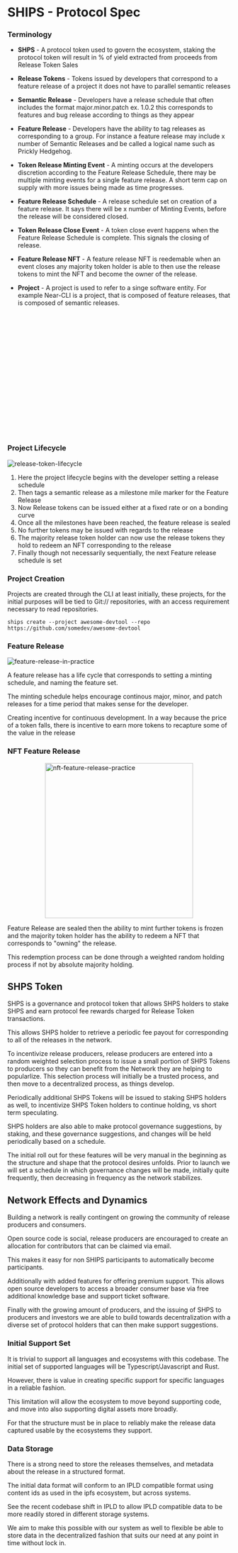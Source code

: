 <style>
img[src*='#center'] { 
    display: block;
    margin: auto;
}
</style>
# SHIPS - Protocol Spec

### Terminology
- **SHPS** - A protocol token used to govern the ecosystem, staking the protocol token will result in % of yield extracted from proceeds from Release Token Sales
- **Release Tokens** - Tokens issued by developers that correspond to a feature release of a project it does not have to parallel semantic releases
- **Semantic Release** - Developers have a release schedule that often includes the format major.minor.patch ex. 1.0.2 this corresponds to features and bug release according to things as they appear
- **Feature Release** - Developers have the ability to tag releases as corresponding to a group. For instance a feature release may include x number  of Semantic Releases and be called a logical name such as Prickly Hedgehog.
- **Token Release Minting Event** - A minting occurs at the developers discretion according to the Feature Release Schedule, there may be multiple minting events for a single feature release. A short term cap on supply with more issues being made as time progresses.

- **Feature Release Schedule** - A release schedule set on creation of a feature release. It says there will be x number of Minting Events, before the release will be considered closed.   

- **Token Release Close Event** - A token close event happens when the Feature Release Schedule is complete. This signals the closing of release.
- **Feature Release NFT** - A feature release NFT is reedemable when an event closes any majority token holder is able to then use the release tokens to mint the NFT and become the owner of the release.
- **Project** - A project is used to refer to a singe software entity. For example Near-CLI is a project, that is composed of feature releases, that is composed of semantic releases.
<br>
<br>
<br>
<br>
<br>
<br>
<br>
<br>
<br>
<br>
<br>
<br>
<br>
<br>
<br>
<br>

### Project Lifecycle 
![release-token-lifecycle](https://user-images.githubusercontent.com/173187/114090955-ecb35e00-986c-11eb-9d73-813efdf09fd5.png)
1. Here the  project lifecycle begins with the developer setting a release schedule
2. Then tags a semantic release as a milestone mile marker for the Feature Release
3. Now Release tokens can be issued either at a fixed rate or on a bonding curve
4. Once all the milestones have been reached, the feature release is sealed
5. No further tokens may be issued with regards to the release
6. The majority release token holder can now use the release tokens they hold to redeem an NFT corresponding to the release
7. Finally though not necessarily sequentially, the next Feature release schedule is set

### Project Creation
Projects are created through the CLI at least initially, these projects, for the initial purposes will be tied to Git:// repositories, with an access requirement necessary to read repositories. 
```shell=
ships create --project awesome-devtool --repo https://github.com/somedev/awesome-devtool
```

### Feature Release
![feature-release-in-practice](https://user-images.githubusercontent.com/173187/114101465-9e0cc080-987a-11eb-96b7-9b95e31b1bc6.png)


A feature release has a life cycle that corresponds to setting a minting schedule, and naming the feature set. 

The minting schedule helps encourage continous major, minor, and patch releases for a time period that makes sense for the developer. 

Creating incentive for continuous development. In a way because the price of a token falls, there is incentive to earn more tokens to recapture some of the value in the release

### NFT Feature Release 
<img alt="nft-feature-release-practice" src="https://user-images.githubusercontent.com/173187/114103142-710ddd00-987d-11eb-8686-8b34fdcbcf7a.png#center" width=334 height=350/>

Feature Release are sealed then the ability to mint further tokens is frozen and the majority token holder has the ability to redeem a NFT that corresponds to "owning" the release. 

This redemption process can be done through a weighted random holding process if not by absolute majority holding.

## SHPS Token
SHPS is a governance and protocol token that allows SHPS holders to stake SHPS and earn protocol fee rewards charged for Release Token transactions.

This allows SHPS holder to retrieve a periodic fee payout for corresponding to all of the releases in the network. 

To incentivize release producers, release producers are entered into a random weighted selection process to issue a small portion of SHPS Tokens to producers so they can benefit from the Network they are helping to popularlize. This selection process will initially be a trusted process, and then move to a decentralized process, as things develop. 

Periodically additional SHPS Tokens will be issued to staking SHPS holders as well, to incentivize SHPS Token holders to continue holding, vs short term speculating. 

SHPS holders are also able to make protocol governance suggestions, by staking, and these governance suggestions, and changes will be held periodically based on a schedule. 

The initial roll out for these features will be very manual in the beginning as the structure and shape that the protocol desires unfolds. Prior to launch we will set a schedule in which governance changes will be made, initially quite frequently, then decreasing in frequency as the network stabilizes.

## Network Effects and Dynamics

Building a network is really contingent on growing the community of release producers and consumers.

Open source code is social, release producers are encouraged to create an allocation for contributors that can be claimed via email. 

This makes it easy for non SHIPS participants to automatically become participants. 

Additionally with added features for offering premium support. This allows open source developers to access a broader consumer base via free additional knowledge base and support ticket software.

Finally with the growing amount of producers, and the issuing of SHPS to producers and investors we are able to build towards decentralization with a diverse set of protocol holders that can then make support suggestions.

### Initial Support Set
It is trivial to support all languages and ecosystems with this codebase. The initial set of supported languages will be Typescript/Javascript and Rust.

However, there is value in creating specific support for specific languages in a reliable fashion. 

This limitation will allow the ecosystem to move beyond supporting code, and move into also supporting digital assets more broadly. 

For that the structure must be in place to reliably make the release data captured usable by the ecosystems they support.

### Data Storage
There is a strong need to store the releases themselves, and metadata about the release in a structured format.

The initial data format will conform to an IPLD compatible format using content ids as used in the ipfs ecosystem, but across systems. 

See the recent codebase shift in IPLD to allow IPLD compatible data to be more readily stored in different storage systems. 

We aim to make this possible with our system as well to flexible be able to store data in the decentralized fashion that suits our need at any point in time without lock in.

